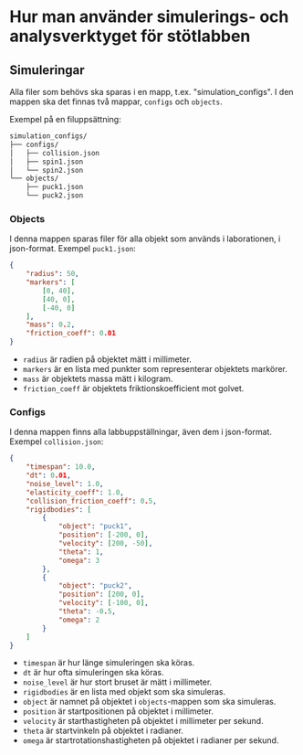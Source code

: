 
# Hur man använder simulerings- och analysverktyget för stötlabben

## Simuleringar

Alla filer som behövs ska sparas i en mapp, t.ex. "simulation_configs". I den mappen ska det finnas två mappar, `configs` och `objects`.

Exempel på en filuppsättning:

```txt
simulation_configs/
├── configs/
│   ├── collision.json
│   ├── spin1.json
│   └── spin2.json
└── objects/
    ├── puck1.json
    └── puck2.json
```

### Objects

I denna mappen sparas filer för alla objekt som används i laborationen, i json-format. Exempel `puck1.json`:

```json
{
    "radius": 50,
    "markers": [
        [0, 40],
        [40, 0],
        [-40, 0]
    ],
    "mass": 0.2,
    "friction_coeff": 0.01
}
```

* `radius` är radien på objektet mätt i millimeter.
* `markers` är en lista med punkter som representerar objektets markörer.
* `mass` är objektets massa mätt i kilogram.
* `friction_coeff` är objektets friktionskoefficient mot golvet.

### Configs

I denna mappen finns alla labbuppställningar, även dem i json-format. Exempel `collision.json`:

```json
{
    "timespan": 10.0,
    "dt": 0.01,
    "noise_level": 1.0,
    "elasticity_coeff": 1.0,
    "collision_friction_coeff": 0.5,
    "rigidbodies": [
        {
            "object": "puck1",
            "position": [-200, 0],
            "velocity": [200, -50],
            "theta": 1,
            "omega": 3
        },
        {
            "object": "puck2",
            "position": [200, 0],
            "velocity": [-100, 0],
            "theta": -0.5,
            "omega": 2
        }
    ]
}
```

* `timespan` är hur länge simuleringen ska köras.
* `dt` är hur ofta simuleringen ska köras.
* `noise_level` är hur stort bruset är mätt i millimeter.
* `rigidbodies` är en lista med objekt som ska simuleras.
* `object` är namnet på objektet i `objects`-mappen som ska simuleras.
* `position` är startpositionen på objektet i millimeter.
* `velocity` är starthastigheten på objektet i millimeter per sekund.
* `theta` är startvinkeln på objektet i radianer.
* `omega` är startrotationshastigheten på objektet i radianer per sekund.
